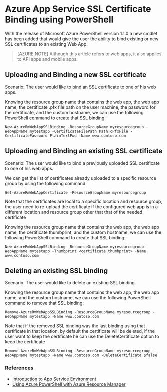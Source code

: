 <properties
    pageTitle="SSL Certificates binding using PowerShell"
    description="Learn how to bind SSL certificates to your web app using PowerShell."
    services="app-service\web"
    documentationCenter=""
    authors="ahmedelnably"
    manager="stefsch"
    editor=""/>

<tags
    ms.service="app-service-web"
    ms.workload="web"
    ms.tgt_pltfrm="na"
    ms.devlang="na"
    ms.topic="article"
    ms.date="01/13/2016"
    ms.author="ahmedelnably"/>

# Azure App Service SSL Certificate Binding using PowerShell
With the release of Microsoft Azure PowerShell version 1.1.0 a new cmdlet has been added that would give the user the ability to bind existing or new SSL certificates to an existing Web App.

> [AZURE.NOTE] Although this article refers to web apps, it also applies to API apps and mobile apps.


## Uploading and Binding a new SSL certificate
Scenario: The user would like to bind an SSL certificate to one of his web apps.

Knowing the resource group name that contains the web app, the web app name, the certificate .pfx file path on the user machine, the password for the certificate, and the custom hostname, we can use the following PowerShell command to create that SSL binding:

    New-AzureRmWebAppSSLBinding -ResourceGroupName myresourcegroup -WebAppName mytestapp -CertificateFilePath PathToPfxFile -CertificatePassword PlainTextPwd -Name www.contoso.com

## Uploading and Binding an existing SSL certificate
Scenario: The user would like to bind a previously uploaded SSL certificate to one of his web apps.

We can get the list of certificates already uploaded to a specific resource group by using the following command

    Get-AzureRmWebAppCertificate -ResourceGroupName myresourcegroup

Note that the certificates are local to a specific location and resource group, the user need to re-upload the certificate if the configured web app is in a different location and resource group other that that of the needed certificate 

Knowing the resource group name that contains the web app, the web app name, the certificate thumbprint, and the custom hostname, we can use the following PowerShell command to create that SSL binding:

    New-AzureRmWebAppSSLBinding -ResourceGroupName myresourcegroup -WebAppName mytestapp -Thumbprint <certificate thumbprint> -Name www.contoso.com

## Deleting an existing SSL binding
Scenario: The user would like to delete an existing SSL binding.

Knowing the resource group name that contains the web app, the web app name, and the custom hostname, we can use the following PowerShell command to remove that SSL binding:

    Remove-AzureRmWebAppSSLBinding -ResourceGroupName myresourcegroup -WebAppName mytestapp -Name www.contoso.com

Note that if the removed SSL binding was the last binding using that certificate in that location, by default the certificate will be deleted, if the user want to keep the certificate he can use the DeleteCertificate option to keep the certificate

    Remove-AzureRmWebAppSSLBinding -ResourceGroupName myresourcegroup -WebAppName mytestapp -Name www.contoso.com -DeleteCertificate $false

### References
* [Introduction to App Service Environment](app-service-app-service-environment-intro.md)
* [Using Azure PowerShell with Azure Resource Manager](../powershell-azure-resource-manager.md)

